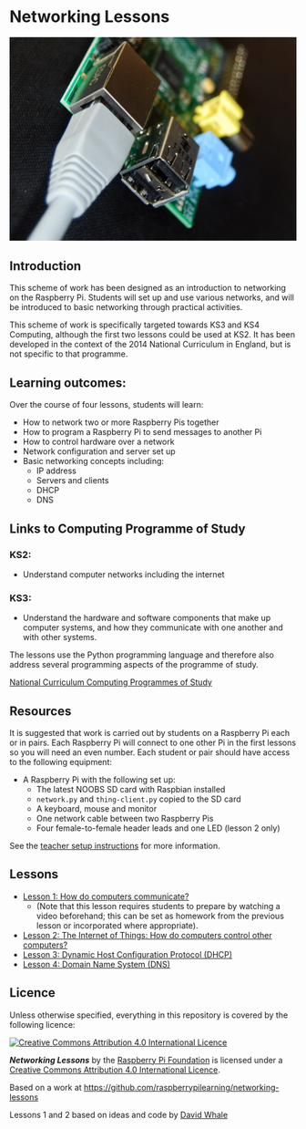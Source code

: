 # Networking Lessons

![Networked Raspberry Pi](images/pi-network.jpg)

## Introduction

This scheme of work has been designed as an introduction to networking on the Raspberry Pi. Students will set up and use various networks, and will be introduced to basic networking through practical activities.

This scheme of work is specifically targeted towards KS3 and KS4 Computing, although the first two lessons could be used at KS2. It has been developed in the context of the 2014 National Curriculum in England, but is not specific to that programme.

## Learning outcomes:

Over the course of four lessons, students will learn:

- How to network two or more Raspberry Pis together
- How to program a Raspberry Pi to send messages to another Pi
- How to control hardware over a network
- Network configuration and server set up
- Basic networking concepts including:
	- IP address
	- Servers and clients
	- DHCP
	- DNS

## Links to Computing Programme of Study

### KS2:

- Understand computer networks including the internet

### KS3:

- Understand the hardware and software components that make up computer systems, and how they communicate with one another and with other systems.

The lessons use the Python programming language and therefore also address several programming aspects of the programme of study.

[National Curriculum Computing Programmes of Study](https://www.gov.uk/government/publications/national-curriculum-in-england-computing-programmes-of-study/national-curriculum-in-england-computing-programmes-of-study#key-stage-3)

## Resources

It is suggested that work is carried out by students on a Raspberry Pi each or in pairs. Each Raspberry Pi will connect to one other Pi in the first lessons so you will need an even number. Each student or pair should have access to the following equipment:

- A Raspberry Pi with the following set up:
  - The latest NOOBS SD card with Raspbian installed
  - `network.py` and `thing-client.py` copied to the SD card
  - A keyboard, mouse and monitor
  - One network cable between two Raspberry Pis
  - Four female-to-female header leads and one LED (lesson 2 only)

See the [teacher setup instructions](lesson-1/teacher-instructions.md) for more information.

## Lessons

- [Lesson 1: How do computers communicate?](lesson-1/lesson.md)
	- (Note that this lesson requires students to prepare by watching a video beforehand; this can be set as homework from the previous lesson or incorporated where appropriate).
- [Lesson 2: The Internet of Things: How do computers control other computers?](lesson-2/lesson.md)
- [Lesson 3: Dynamic Host Configuration Protocol (DHCP)](lesson-3/lesson.md)
- [Lesson 4: Domain Name System (DNS)](lesson-4/lesson.md)

## Licence

Unless otherwise specified, everything in this repository is covered by the following licence:

[![Creative Commons Attribution 4.0 International Licence](http://i.creativecommons.org/l/by-sa/4.0/88x31.png)](http://creativecommons.org/licenses/by-sa/4.0/)

***Networking Lessons*** by the [Raspberry Pi Foundation](http://www.raspberrypi.org) is licensed under a [Creative Commons Attribution 4.0 International Licence](http://creativecommons.org/licenses/by-sa/4.0/).

Based on a work at https://github.com/raspberrypilearning/networking-lessons

Lessons 1 and 2 based on ideas and code by [David Whale](https://twitter.com/whaleygeek)
